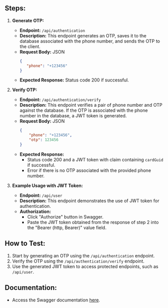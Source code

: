 ## Steps:

1. **Generate OTP:**
    - **Endpoint:** `/api/authentication`
    - **Description:** This endpoint generates an OTP, saves it to the database associated with the phone number, and sends the OTP to the client.
    - **Request Body:** JSON
      ```json
      {
         "phone": "+123456"
      }
      ```
    - **Expected Response:** Status code 200 if successful.

2. **Verify OTP:**
    - **Endpoint:** `/api/authentication/verify`
    - **Description:** This endpoint verifies a pair of phone number and OTP against the database. If the OTP is associated with the phone number in the database, a JWT token is generated.
    - **Request Body:** JSON
      ```json
      {
          "phone": "+123456",
          "otp": 123456
      }
      ```
    - **Expected Response:**
        - Status code 200 and a JWT token with claim containing `cardGuid` if successful.
        - Error if there is no OTP associated with the provided phone number.

3. **Example Usage with JWT Token:**
    - **Endpoint:** `/api/user`
    - **Description:** This endpoint demonstrates the use of JWT token for authentication.
    - **Authorization:**
        - Click "Authorize" button in Swagger.
        - Paste the JWT token obtained from the response of step 2 into the "Bearer (http, Bearer)" value field.

## How to Test:

1. Start by generating an OTP using the `/api/authentication` endpoint.
2. Verify the OTP using the `/api/authentication/verify` endpoint.
3. Use the generated JWT token to access protected endpoints, such as `/api/user`.

## Documentation:

- Access the Swagger documentation [here](http://localhost:5096/swagger/index.html).